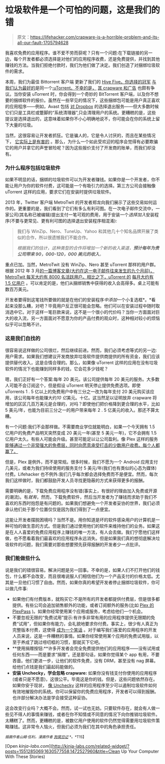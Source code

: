 # 垃圾软件是一个可怕的问题，这是我们的错

> 原文：<https://lifehacker.com/crapware-is-a-horrible-problem-and-its-all-our-fault-1705794628>

我喜欢免费的应用程序。谁不爱不劳而获呢？只有一个问题:在下载链接的另一边，每个开发者都必须选择是对他们的应用程序收费，还是免费提供，并找到其他赚钱的方法。当我们拒绝付款时，我们为他们做了决定。我们创造了对捆绑垃圾软件的需求。



本周，我们为最佳 Bittorrent 客户端 更新了我们的 [Hive Five。你选择的冠军](http://lifehacker.com/five-best-bittorrent-clients-5813348#_ga=1.96375385.431406394.1415821409) [与我们认为最好的](https://lifehacker.com/most-popular-bittorrent-client-torrent-1705622513#_ga=1.96375385.431406394.1415821409)是同一个[:uTorrent。不幸的是，](https://lifehacker.com/the-best-bittorrent-client-for-windows-5855268) [其 crapware 和广告](http://lifehacker.com/popular-bittorrent-client-utorrent-is-causing-a-stir-by-1689871066) 也颇有争议。当你安装 uTorrent 时，你会得到一个奇妙的 BitTorrent 客户端，以及你不想要的捆绑软件的报价。虽然在一些罕见的情况下，这些捆绑包可能是用户真正喜欢的应用程序——例如，Avast 包括 [对 Dropbox](http://blog.emsisoft.com/2015/01/17/has-the-antivirus-industry-gone-mad/) 的选择退出服务——但大多数时候它们只是工具栏或蹩脚的“系统清理器”,只会清理用户的系统。更糟糕的是，这些提议是选择退出的，这意味着如果你不小心明确地说不，你可能会在你的系统上留下大量的垃圾。

当然，这很容易让开发者抓狂。它是骗人的，它是令人讨厌的，而且在某些情况下， [它实际上是有害的](http://lifehacker.com/how-to-test-your-pc-for-the-new-superfish-security-vu-1686788663) 。那么，为什么一个如此受欢迎的程序会觉得有必要欺骗它的用户并拿它的声誉冒险呢？因为这些报价支付了开发商的账单，而我们却没有。

### **为什么程序包括垃圾软件**

如果不明显的话，捆绑的垃圾软件可以为开发者赚钱。如果你是一个开发者，你不能让用户为你的软件付费，这可能是一个有吸引力的选择。第三方公司会接触像 uTorrent 这样的应用，要求它们在安装时提供垃圾软件。

2013 年，Twitter 客户端 MetroTwit 的开发者郑龙向我们展示了这些交易如何运作的。更重要的是，我们看到了它们有多么有利可图。在一次电子邮件交流中，一家公司(其名称已被编辑)提出支付一笔可观的费用，用于安装一个*选择加入*安装程序(不要与更常见、更有利可图的选择退出安装程序相混淆):

> 我们与 WinZip、Nero、TuneUp、Yahoo 和其他几十个知名品牌开展了类似的合作，所以很遗憾我们不能合作。
> 
> *根据我们的估计，这种类型的合作将增加一个新的收入渠道，**预计每年为贵公司带来 90，000-120，000 美元的收入**。*

重点已加。当然，MetroTwit 没有 WinZip、Nero 甚至 uTorrent 那样的用户群。根据 2012 年 3 月[的一篇博客文章(大约在这一电子邮件往来发生的九个月前)，MetroTwit 每天大约有 8000 名活跃用户。相比之下，uTorrent 的](http://www.istartedsomething.com/20120328/metrotwit-1-0-now-available/) [每月大约有 1.5 亿用户](https://torrentfreak.com/bittorrent-surges-to-150-million-monthly-users-120109/) 。可以肯定的是，他们从捆绑销售中获得的收入会高得多。桌上可能有数百万美元。

开发者要得到这笔钱所要做的就是在他们的安装程序*中添加*一个小复选框*。*看起来没那么糟，对吧？毕竟用户反正很可能会忽略。他们可以在安装过程中随时取消选中它。对于这样一笔巨款来说，这不是一个很小的代价吗？当你一方面面对巨大的收入流，另一方面面对不愿意为你的产品付费的观众时，这种相对较小的烦恼似乎可以忽略不计。

### **这是我们自找的**

很容易说这样做的公司很烂，然后继续前进。然而，我们必须考虑等式的另一边:用户需求。如果我们想建议开发商放弃垃圾软件提供商提供的所有资金，我们应该提供替代收入，这是合情合理的。那么，如果像 uTorrent 这样的应用在没有垃圾软件的情况下也能赚到同样多的钱，它会花多少钱呢？

嗯，我们正好有一个答案:每年 20 美元。该公司提供每年 20 美元的服务。大多数人可能不会订阅这个，但是假设 uTorrent 明天停止提供免费选项。即使 uTorrents 1 . 5 亿以上的免费用户中有三分之一改为每年支付 20 美元购买该应用，该公司每年也能赚大约*10 亿*美元。十亿。这当然足以证明放弃 crapware 将增加的区区几百万美元是合理的，对吗？即使他们把价格降到更合理的水平，比如 5 美元/年，也能为目前三分之一的用户带来每年 2 . 5 亿美元的收入。那还不算太糟。

有一个问题:我们不会那样做。不需要商业学位就能明白，如果一个今天拥有 1.5 亿用户的免费产品明天突然变成 20 美元一年(甚至 5 美元一年)，它不会拥有 1.5 亿用户太久。有些人可能会升级。甚至可能足以让公司盈利。像 Plex 这样的服务 [能够通过一个非常强大的免费层，同时向愿意承受打击的少数用户收费。每个人都赢了。](http://plex.tv/)

但是，Plex 是例外，而不是常规。很多时候，我们不愿为一个 Android 应用支付几美元，或者为我们持续使用的服务支付 5 美元/年(我们也有类似的心态为媒体)付费。Lifehacker 也不例外:我们几乎每次都会选择免费而不是便宜。然而，每次我们这样做时，我们都鼓励开发人员寻找更隐蔽的方式来获得更多的报酬。

需要明确的是，下载免费应用程序没有错(事实上，有很好的理由加入免费或开源的潮流)。有*就有*，然而，下载免费软件，然后当开发者为了赚钱而求助于我们不喜欢的东西时抱怨是有问题的。如果我们想避免一个开发者妥协的世界，我们必须承认他们处于那个位置仅仅是因为我们得到了一点便宜。

这能让开发者摆脱困境吗？当然不是。用你知道是坏的软件感染用户的计算机是一种可怕的做生意的方式。但是我们通过使用他们的软件来维持他们的业务。如果这是在人人喜爱的免费应用程序上赚钱的唯一方法，有人会去做。我们宁愿他们这样做，也不愿看着我们最喜欢的应用程序永远消失。但是如果我们真的想彻底解决垃圾软件的问题，我们需要对那些想要预先获得报酬的开发者少一点批评。

### 我们能做些什么

说是我们的错很容易。解决问题是另一回事。不幸的是，如果人们不打开他们的钱包，什么都不会改变，而且很难说服人们相信他们为一个产品支付的价格太低。尤其是一旦他们习惯了自由。然而，如果你真的希望开发者停止捆绑垃圾软件，你可以做几件事:

*   如果他们有付费版本，就购买它:不是所有的开发者都提供付费层，但是很多都提供。有些公司会追加销售额外的功能，或者订阅额外的服务(比如 [Plex 的 PlexPass](http://lifehacker.com/plex-adds-premium-plexpass-memberships-and-a-new-vide-5939569) )。如果你经常使用某个应用或服务，考虑给他们一个机会。
*   不要忽视无限的“免费试用”提示:有许多非常有用的应用程序提供无限期的免费“试用”，但如果你有能力，会礼貌地要求你付费。事实上，很少有人真正为完整版本付费，这使得 [成为一个笑话](http://thedoghousediaries.com/4685) 。对于编写我们喜爱的应用程序的开发人员来说，这是一件糟糕的事情。如果你经常使用某个应用的免费试用版，以至于养成了跳过唠叨框的习惯，那就买下它吧。
*   **使用捐赠按钮:**许多开发者会完全免费提供他们的应用程序——没有试用或任何东西——而是要求“捐赠”。还是那句话，如果你觉得某个 app 有用，不要吝啬。他们更进一步，让他们的软件免费，没有 DRM，甚至没有 nag 屏幕。给他们点钱是我们最起码能做的。
*   **安装 Unchecky，学会忽略 crapware:** 如果你没有钱支付你使用的应用程序(或者只是不愿意)，这很公平。毕竟这是你的钱。但是，这些问题依然存在。如果你安于现状， [像 Unchecky](http://lifehacker.com/unchecky-ensures-you-never-accidentally-install-bundlew-1472527960) 这样的应用程序至少可以遏制垃圾软件如何有效地摧毁你的系统。你可以保留你的免费应用程序，开发者可以得到报酬。也许部分解决办法是学会接受这种妥协。

这会改变行业吗？大概不会。然而，试一试也无妨。只要软件存在，就会有人做一些见不得人的事情来赚钱，或者在你不知情或不同意的情况下向你推销垃圾软件。太糟糕了。然而，更糟糕的是，被数亿用户使用的软件仍然觉得需要用垃圾软件策略赚钱。这非常令人恼火，但我们必须为我们在其中的角色承担责任。

<small>*插画作者山姆·伍利，漫画作者*</small> [<small>*狗窝日记*</small>](http://thedoghousediaries.com/4685) <small>*。*T15】</small>

[Open *kinja-labs.com*](http://kinja-labs.com/related-widget/?posts=1551285069,1630577558,1472527960&title=Clean Up Your Computer With These Stories)
